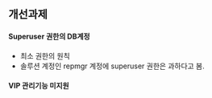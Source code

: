 ## 개선과제

#### Superuser 권한의 DB계정
- 최소 권한의 원칙
- 솔루션 계정인 repmgr 계정에 superuser 권한은 과하다고 봄.

#### VIP 관리기능 미지원

